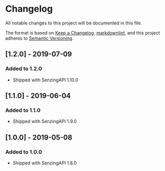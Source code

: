 # Changelog

All notable changes to this project will be documented in this file.

The format is based on [Keep a Changelog](https://keepachangelog.com/en/1.0.0/),
[markdownlint](https://dlaa.me/markdownlint/),
and this project adheres to [Semantic Versioning](https://semver.org/spec/v2.0.0.html).

## [1.2.0] - 2019-07-09

### Added to 1.2.0

- Shipped with SenzingAPI 1.10.0

## [1.1.0] - 2019-06-04

### Added to 1.1.0

- Shipped with SenzingAPI 1.9.0

## [1.0.0] - 2019-05-08

### Added to 1.0.0

- Shipped with SenzingAPI 1.8.0
